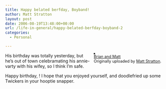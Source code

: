 ```yaml
---
title: Happy belated berfday, Boyband!
author: Matt Stratton
layout: post
date: 2006-08-19T13:48:00+00:00
url: /life-in-general/happy-belated-berfday-boyband-2
categories:
  - Personal

---
```

<div style="float:right;margin-left:10px;margin-bottom:10px;">
  <a href="https://www.flickr.com/photos/mugsy/35966859/" title="photo sharing"><img src="https://static.flickr.com/26/35966859_9fdb8d87a1_m.jpg" alt="" style="border:solid 2px #000000;" /></a> <br /> <span style="font-size:.9em;margin-top:0;"> <a href="https://www.flickr.com/photos/mugsy/35966859/">Brian and Matt</a> <br /> Originally uploaded by <a href="https://www.flickr.com/people/mugsy/">Matt Stratton</a>. </span>
</div>

His birthday was totally yesterday, but he&#8217;s out of town celebramating his annie-varty with his wifey, so I think I&#8217;m safe.

Happy birthday, ! I hope that you enjoyed yourself, and doodlefried up some Twickers in your hooptie snapper.